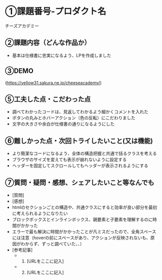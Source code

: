# ①課題番号-プロダクト名

チーズアカデミー

## ②課題内容（どんな作品か）

- 基本は仕様書に忠実になるよう、LPを作成しました

## ③DEMO
(https://yellow31.sakura.ne.jp/cheeseacademy/)


## ⑤工夫した点・こだわった点
- 調べてわかったコードは、見返してわかるよう細かくコメントを入れた
- ボタンの丸みとホバーアクション（色の反転）にこだわりました
- 文字の大きさや余白が仕様書の通りになるようにした

## ⑥難しかった点・次回トライしたいこと(又は機能)

- より簡潔なコードになるよう、全体の構造把握と共通で括るクラスを考える
- ブラウザのサイズを変えても表示が崩れないように設定する
- ヘッダーを固定してスクロールしてもヘッダーが表示されるようにする


## ⑦質問・疑問・感想、シェアしたいこと等なんでも

- [質問]
- [感想]
 - htmlのセクションごとの構造や、共通クラスにすると効率が良い部分を最初に考えられるようになりたい
 - ブロックボックスとインラインボックス、親要素と子要素を理解するのに時間がかかった
 - エラーで最も解決に時間がかかったことが凡ミスだったので、全角スペースには注意（hoverの前にスペースがあり、アクションが反映されないも、原因がわからず、ずっと調べていた、、）
- [参考記事]
  - 1. [URLをここに記入]
  - 2. [URLをここに記入]


